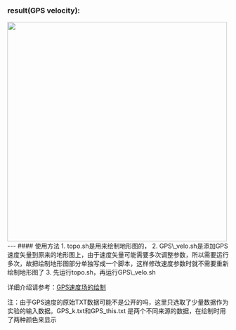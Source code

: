 ### result(GPS velocity):  
<img src="https://github.com/zhongpenggeo/GMT_demo/blob/master/GMT_picture/gps_velocity.jpg" width="500">
---                                                                                                       
#### 使用方法
1. topo.sh是用来绘制地形图的，
2. GPS\_velo.sh是添加GPS速度矢量到原来的地形图上，由于速度矢量可能需要多次调整参数，所以需要运行多次，故把绘制地形图部分单独写成一个脚本，这样修改速度参数时就不需要重新绘制地形图了
3. 先运行topo.sh，再运行GPS\_velo.sh

详细介绍请参考：[GPS速度场的绘制](https://www.jianshu.com/p/90d24a7861d8)

注：由于GPS速度的原始TXT数据可能不是公开的吗，这里只选取了少量数据作为实验的输入数据。GPS\_k.txt和GPS\_this.txt 是两个不同来源的数据，在绘制时用了两种颜色来显示
